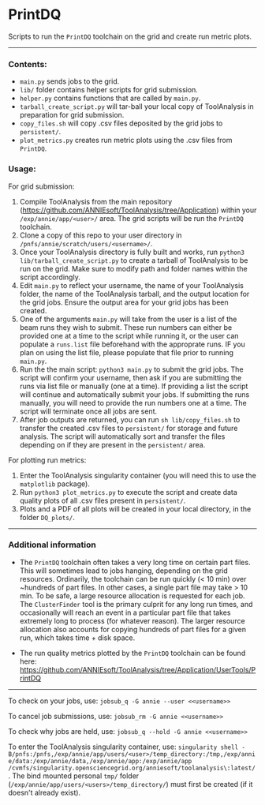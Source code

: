 # PrintDQ

Scripts to run the `PrintDQ` toolchain on the grid and create run metric plots.

-----------------------

### Contents:
- `main.py` sends jobs to the grid.
- `lib/` folder contains helper scripts for grid submission.
- `helper.py` contains functions that are called by `main.py`.
- `tarball_create_script.py` will tar-ball your local copy of ToolAnalysis in preparation for grid submission.
- `copy_files.sh` will copy .csv files deposited by the grid jobs to `persistent/`.
- `plot_metrics.py` creates run metric plots using the .csv files from `PrintDQ`.

### Usage:

For grid submission:

1. Compile ToolAnalysis from the main repository (https://github.com/ANNIEsoft/ToolAnalysis/tree/Application) within your `/exp/annie/app/<user>/` area. The grid scripts will be run the `PrintDQ` toolchain.
2. Clone a copy of this repo to your user directory in ```/pnfs/annie/scratch/users/<username>/```.
3. Once your ToolAnalysis directory is fully built and works, run ```python3 lib/tarball_create_script.py``` to create a tarball of ToolAnalysis to be run on the grid. Make sure to modify path and folder names within the script accordingly.
4. Edit ```main.py``` to reflect your username, the name of your ToolAnalysis folder, the name of the ToolAnalysis tarball, and the output location for the grid jobs. Ensure the output area for your grid jobs has been created.
5. One of the arguments ```main.py``` will take from the user is a list of the beam runs they wish to submit. These run numbers can either be provided one at a time to the script while running it, or the user can populate a `runs.list` file beforehand with the approprate runs. IF you plan on using the list file, please populate that file prior to running `main.py`. 
6. Run the the main script: ```python3 main.py``` to submit the grid jobs. The script will confirm your username, then ask if you are submitting the runs via list file or manually (one at a time). If providing a list the script will continue and automatically submit your jobs. If submitting the runs manually, you will need to provide the run numbers one at a time. The script will terminate once all jobs are sent.
7. After job outputs are returned, you can run `sh lib/copy_files.sh` to transfer the created .csv files to `persistent/` for storage and future analysis. The script will automatically sort and transfer the files depending on if they are present in the `persistent/` area.

For plotting run metrics:

1. Enter the ToolAnalysis singularity container (you will need this to use the `matplotlib` package).
2. Run `python3 plot_metrics.py` to execute the script and create data quality plots of all .csv files present in `persistent/`.
3. Plots and a PDF of all plots will be created in your local directory, in the folder `DQ_plots/`.

-----------------------

### Additional information

- The `PrintDQ` toolchain often takes a very long time on certain part files. This will sometimes lead to jobs hanging, depending on the grid resources. Ordinarily, the toolchain can be run quickly (< 10 min) over ~hundreds of part files. In other cases, a single part file may take > 10 min. To be safe, a large resource allocation is requested for each job. The `ClusterFinder` tool is the primary culprit for any long run times, and occasionally will reach an event in a particular part file that takes extremely long to process (for whatever reason). The larger resource allocation also accounts for copying hundreds of part files for a given run, which takes time + disk space.

- The run quality metrics plotted by the `PrintDQ` toolchain can be found here: https://github.com/ANNIEsoft/ToolAnalysis/tree/Application/UserTools/PrintDQ

-----------------------

To check on your jobs, use: ```jobsub_q -G annie --user <<username>>```

To cancel job submissions, use: ```jobsub_rm -G annie <<username>>```

To check why jobs are held, use: ```jobsub_q --hold -G annie <<username>>```

To enter the ToolAnalysis singularity container, use: ```singularity shell -B/pnfs:/pnfs,/exp/annie/app/users/<user>/temp_directory:/tmp,/exp/annie/data:/exp/annie/data,/exp/annie/app:/exp/annie/app /cvmfs/singularity.opensciencegrid.org/anniesoft/toolanalysis\:latest/```. The bind mounted personal `tmp/` folder (`/exp/annie/app/users/<users>/temp_directory/`) must first be created (if it doesn't already exist).
